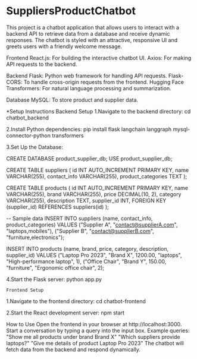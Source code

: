 # SuppliersProductChatbot
 This project is a chatbot application that allows users to interact with a backend API to retrieve data from a database and receive dynamic responses. The chatbot is styled with an attractive, responsive UI and greets users with a friendly welcome message.
 
Frontend
React.js: For building the interactive chatbot UI.
Axios: For making API requests to the backend.

Backend
Flask: Python web framework for handling API requests.
Flask-CORS: To handle cross-origin requests from the frontend.
Hugging Face Transformers: For natural language processing and summarization.

Database
MySQL: To store product and supplier data.

*Setup Instructions
  Backend Setup
  1.Navigate to the backend directory:
      cd chatbot_backend

  2.Install Python dependencies:
   pip install flask langchain langgraph mysql-connector-python transformers

  3.Set Up the Database: 
   
  CREATE DATABASE product_supplier_db;
USE product_supplier_db;

CREATE TABLE suppliers (
    id INT AUTO_INCREMENT PRIMARY KEY,
    name VARCHAR(255),
    contact_info VARCHAR(255),
    product_categories TEXT
);

CREATE TABLE products (
    id INT AUTO_INCREMENT PRIMARY KEY,
    name VARCHAR(255),
    brand VARCHAR(255),
    price DECIMAL(10, 2),
    category VARCHAR(255),
    description TEXT,
    supplier_id INT,
    FOREIGN KEY (supplier_id) REFERENCES suppliers(id)
);

-- Sample data
INSERT INTO suppliers (name, contact_info, product_categories) 
VALUES 
("Supplier A", "contact@supplierA.com", "laptops,mobiles"),
("Supplier B", "contact@supplierB.com", "furniture,electronics");

INSERT INTO products (name, brand, price, category, description, supplier_id) 
VALUES 
("Laptop Pro 2023", "Brand X", 1200.00, "laptops", "High-performance laptop", 1),
("Office Chair", "Brand Y", 150.00, "furniture", "Ergonomic office chair", 2);

 4.Start the Flask server:
 python app.py

    Frontend Setup
1.Navigate to the frontend directory:
 cd chatbot-frontend

2.Start the React development server:
   npm start

   How to Use
Open the frontend in your browser at http://localhost:3000.
Start a conversation by typing a query into the input box. Example queries:
"Show me all products under brand Brand X"
"Which suppliers provide laptops?"
"Give me details of product Laptop Pro 2023"
The chatbot will fetch data from the backend and respond dynamically.
